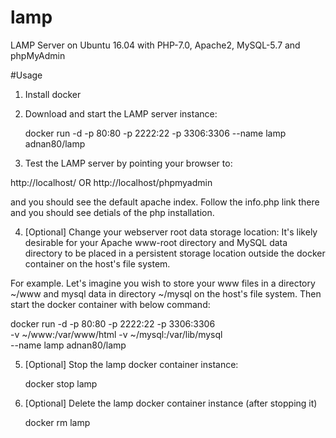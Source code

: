 # lamp
LAMP Server on Ubuntu 16.04 with PHP-7.0, Apache2, MySQL-5.7 and phpMyAdmin

#Usage

1. Install docker

2. Download and start the LAMP server instance:
   
   docker run -d -p 80:80 -p 2222:22 -p 3306:3306 --name lamp adnan80/lamp

3. Test the LAMP server by pointing your browser to:

http://localhost/ OR http://localhost/phpmyadmin 

and you should see the default apache index. Follow the info.php link there and you should see detials of the php installation.

4. [Optional] Change your webserver root data storage location:
It's likely desirable for your Apache www-root directory and MySQL data directory to be placed in a persistent storage location outside the docker container on the host's file system. 

For example. Let's imagine you wish to store your www files in a directory ~/www and mysql data in directory ~/mysql on the host's file system. Then start the docker container with below command:

   docker run -d -p 80:80 -p 2222:22 -p 3306:3306 \
   -v ~/www:/var/www/html -v ~/mysql:/var/lib/mysql \
   --name lamp adnan80/lamp

5. [Optional] Stop the lamp docker container instance:
   
   docker stop lamp

6. [Optional] Delete the lamp docker container instance (after stopping it)
   
   docker rm lamp
